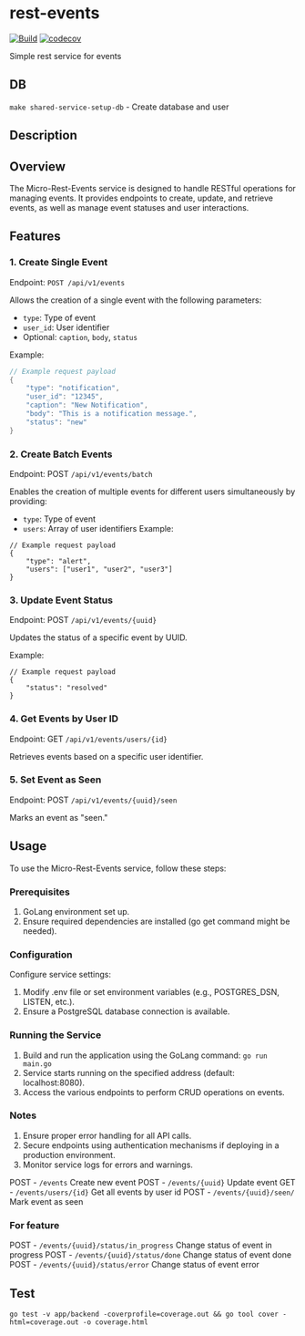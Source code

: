 # rest-events

[![Build](https://github.com/jtrw/micro-rest-events/actions/workflows/go.yml/badge.svg?branch=master)](https://github.com/jtrw/micro-rest-events/actions)
[![codecov](https://codecov.io/gh/jtrw/micro-rest-events/graph/badge.svg?token=MXC3NMIN2V)](https://codecov.io/gh/jtrw/micro-rest-events)

Simple rest service for events

## DB

`make shared-service-setup-db` - Create database and user


## Description

## Overview

The Micro-Rest-Events service is designed to handle RESTful operations for managing events. It provides endpoints to create, update, and retrieve events, as well as manage event statuses and user interactions.

## Features

### 1. Create Single Event
Endpoint: `POST /api/v1/events`

Allows the creation of a single event with the following parameters:
- `type`: Type of event
- `user_id`: User identifier
- Optional: `caption`, `body`, `status`

Example:
```go
// Example request payload
{
    "type": "notification",
    "user_id": "12345",
    "caption": "New Notification",
    "body": "This is a notification message.",
    "status": "new"
}
```

### 2. Create Batch Events

Endpoint: POST `/api/v1/events/batch`

Enables the creation of multiple events for different users simultaneously by providing:

- `type`: Type of event
- `users`: Array of user identifiers
Example:

```
// Example request payload
{
    "type": "alert",
    "users": ["user1", "user2", "user3"]
}
```

### 3. Update Event Status
Endpoint: POST `/api/v1/events/{uuid}`

Updates the status of a specific event by UUID.

Example:
```
// Example request payload
{
    "status": "resolved"
}
```

### 4. Get Events by User ID
Endpoint: GET `/api/v1/events/users/{id}`

Retrieves events based on a specific user identifier.

### 5. Set Event as Seen
Endpoint: POST `/api/v1/events/{uuid}/seen`

Marks an event as "seen."

## Usage
To use the Micro-Rest-Events service, follow these steps:

### Prerequisites

1. GoLang environment set up.
1. Ensure required dependencies are installed (go get command might be needed).

### Configuration

Configure service settings:
1. Modify .env file or set environment variables (e.g., POSTGRES_DSN, LISTEN, etc.).
1. Ensure a PostgreSQL database connection is available.

### Running the Service

1. Build and run the application using the GoLang command: `go run main.go`
1. Service starts running on the specified address (default: localhost:8080).
1. Access the various endpoints to perform CRUD operations on events.

### Notes

1. Ensure proper error handling for all API calls.
1. Secure endpoints using authentication mechanisms if deploying in a production environment.
1. Monitor service logs for errors and warnings.


POST - `/events` Create new event
POST - `/events/{uuid}` Update event
GET - `/events/users/{id}` Get all events by user id
POST - `/events/{uuid}/seen/` Mark event as seen



### For feature
POST - `/events/{uuid}/status/in_progress` Change status of event in progress
POST - `/events/{uuid}/status/done` Change status of event done
POST - `/events/{uuid}/status/error` Change status of event error

## Test
`go test -v app/backend -coverprofile=coverage.out && go tool cover -html=coverage.out -o coverage.html`
